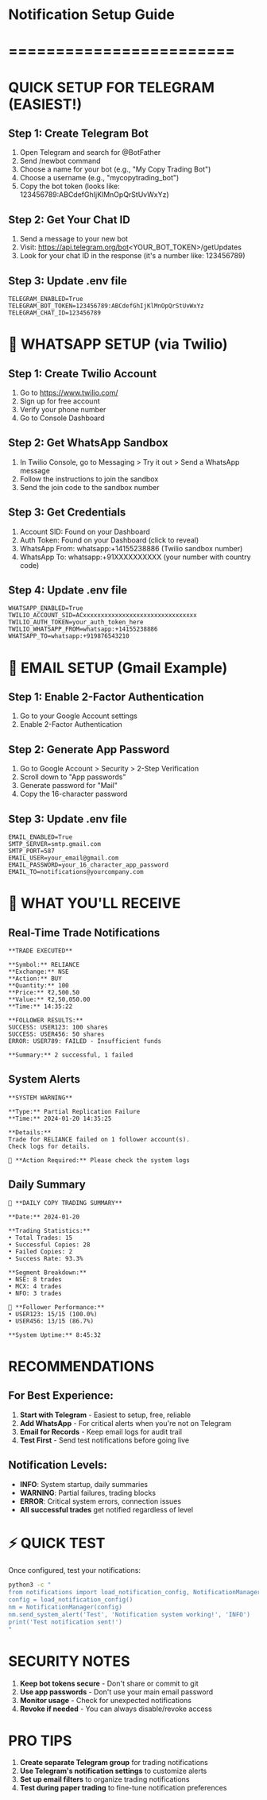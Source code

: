 # Notification Setup Guide
# ========================

# QUICK SETUP FOR TELEGRAM (EASIEST!)

## Step 1: Create Telegram Bot
1. Open Telegram and search for @BotFather
2. Send /newbot command
3. Choose a name for your bot (e.g., "My Copy Trading Bot")
4. Choose a username (e.g., "mycopytrading_bot")
5. Copy the bot token (looks like: 123456789:ABCdefGhIjKlMnOpQrStUvWxYz)

## Step 2: Get Your Chat ID
1. Send a message to your new bot
2. Visit: https://api.telegram.org/bot<YOUR_BOT_TOKEN>/getUpdates
3. Look for your chat ID in the response (it's a number like: 123456789)

## Step 3: Update .env file
```
TELEGRAM_ENABLED=True
TELEGRAM_BOT_TOKEN=123456789:ABCdefGhIjKlMnOpQrStUvWxYz
TELEGRAM_CHAT_ID=123456789
```

# 📱 WHATSAPP SETUP (via Twilio)

## Step 1: Create Twilio Account
1. Go to https://www.twilio.com/
2. Sign up for free account
3. Verify your phone number
4. Go to Console Dashboard

## Step 2: Get WhatsApp Sandbox
1. In Twilio Console, go to Messaging > Try it out > Send a WhatsApp message
2. Follow the instructions to join the sandbox
3. Send the join code to the sandbox number

## Step 3: Get Credentials
1. Account SID: Found on your Dashboard
2. Auth Token: Found on your Dashboard (click to reveal)
3. WhatsApp From: whatsapp:+14155238886 (Twilio sandbox number)
4. WhatsApp To: whatsapp:+91XXXXXXXXXX (your number with country code)

## Step 4: Update .env file
```
WHATSAPP_ENABLED=True
TWILIO_ACCOUNT_SID=ACxxxxxxxxxxxxxxxxxxxxxxxxxxxxxxxx
TWILIO_AUTH_TOKEN=your_auth_token_here
TWILIO_WHATSAPP_FROM=whatsapp:+14155238886
WHATSAPP_TO=whatsapp:+919876543210
```

# 📧 EMAIL SETUP (Gmail Example)

## Step 1: Enable 2-Factor Authentication
1. Go to your Google Account settings
2. Enable 2-Factor Authentication

## Step 2: Generate App Password
1. Go to Google Account > Security > 2-Step Verification
2. Scroll down to "App passwords"
3. Generate password for "Mail"
4. Copy the 16-character password

## Step 3: Update .env file
```
EMAIL_ENABLED=True
SMTP_SERVER=smtp.gmail.com
SMTP_PORT=587
EMAIL_USER=your_email@gmail.com
EMAIL_PASSWORD=your_16_character_app_password
EMAIL_TO=notifications@yourcompany.com
```

# 🔔 WHAT YOU'LL RECEIVE

## Real-Time Trade Notifications
```
**TRADE EXECUTED**

**Symbol:** RELIANCE
**Exchange:** NSE
**Action:** BUY
**Quantity:** 100
**Price:** ₹2,500.50
**Value:** ₹2,50,050.00
**Time:** 14:35:22

**FOLLOWER RESULTS:**
SUCCESS: USER123: 100 shares
SUCCESS: USER456: 50 shares
ERROR: USER789: FAILED - Insufficient funds

**Summary:** 2 successful, 1 failed
```

## System Alerts
```
**SYSTEM WARNING**

**Type:** Partial Replication Failure
**Time:** 2024-01-20 14:35:25

**Details:**
Trade for RELIANCE failed on 1 follower account(s). 
Check logs for details.

🔧 **Action Required:** Please check the system logs
```

## Daily Summary
```
📅 **DAILY COPY TRADING SUMMARY**

**Date:** 2024-01-20

**Trading Statistics:**
• Total Trades: 15
• Successful Copies: 28
• Failed Copies: 2
• Success Rate: 93.3%

**Segment Breakdown:**
• NSE: 8 trades
• MCX: 4 trades
• NFO: 3 trades

👥 **Follower Performance:**
• USER123: 15/15 (100.0%)
• USER456: 13/15 (86.7%)

**System Uptime:** 8:45:32
```

# RECOMMENDATIONS

## For Best Experience:
1. **Start with Telegram** - Easiest to setup, free, reliable
2. **Add WhatsApp** - For critical alerts when you're not on Telegram
3. **Email for Records** - Keep email logs for audit trail
4. **Test First** - Send test notifications before going live

## Notification Levels:
- **INFO**: System startup, daily summaries
- **WARNING**: Partial failures, trading blocks
- **ERROR**: Critical system errors, connection issues
- **All successful trades** get notified regardless of level

# ⚡ QUICK TEST

Once configured, test your notifications:

```bash
python3 -c "
from notifications import load_notification_config, NotificationManager
config = load_notification_config()
nm = NotificationManager(config)
nm.send_system_alert('Test', 'Notification system working!', 'INFO')
print('Test notification sent!')
"
```

# SECURITY NOTES

1. **Keep bot tokens secure** - Don't share or commit to git
2. **Use app passwords** - Don't use your main email password  
3. **Monitor usage** - Check for unexpected notifications
4. **Revoke if needed** - You can always disable/revoke access

# PRO TIPS

1. **Create separate Telegram group** for trading notifications
2. **Use Telegram's notification settings** to customize alerts
3. **Set up email filters** to organize trading notifications
4. **Test during paper trading** to fine-tune notification preferences
